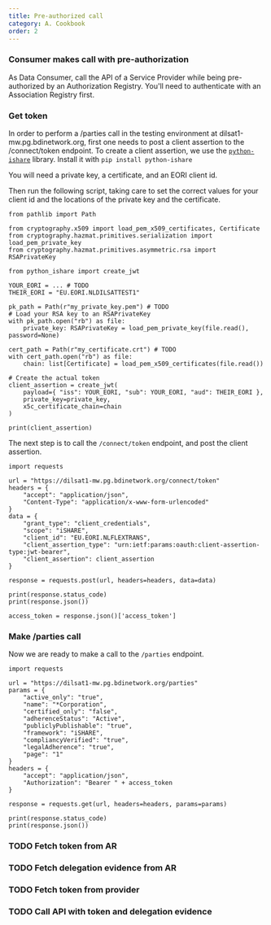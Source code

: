 ```yaml
---
title: Pre-authorized call
category: A. Cookbook
order: 2
---
```


### Consumer makes call with pre-authorization

As Data Consumer, call the API of a Service Provider while being pre-authorized by an Authorization Registry. You'll need to authenticate with an Association Registry first.

### Get token

In order to perform a /parties call in the testing environment at dilsat1-mw.pg.bdinetwork.org, first one needs to post a client assertion to the /connect/token endpoint. To create a client assertion, we use the [`python-ishare`](https://github.com/iSHAREScheme/python-ishare) library. Install it with `pip install python-ishare`

You will need a private key, a certificate, and an EORI client id.

Then run the following script, taking care to set the correct values for your client id and the locations of the private key and the certificate.

```
from pathlib import Path

from cryptography.x509 import load_pem_x509_certificates, Certificate
from cryptography.hazmat.primitives.serialization import load_pem_private_key
from cryptography.hazmat.primitives.asymmetric.rsa import RSAPrivateKey

from python_ishare import create_jwt

YOUR_EORI = ... # TODO
THEIR_EORI = "EU.EORI.NLDILSATTEST1"

pk_path = Path(r"my_private_key.pem") # TODO
# Load your RSA key to an RSAPrivateKey
with pk_path.open("rb") as file:
    private_key: RSAPrivateKey = load_pem_private_key(file.read(), password=None)

cert_path = Path(r"my_certificate.crt") # TODO
with cert_path.open("rb") as file:
    chain: list[Certificate] = load_pem_x509_certificates(file.read())

# Create the actual token
client_assertion = create_jwt(
    payload={ "iss": YOUR_EORI, "sub": YOUR_EORI, "aud": THEIR_EORI },
    private_key=private_key,
    x5c_certificate_chain=chain
)

print(client_assertion)
```

The next step is to call the `/connect/token` endpoint, and post the client assertion.

```
import requests

url = "https://dilsat1-mw.pg.bdinetwork.org/connect/token"
headers = {
    "accept": "application/json",
    "Content-Type": "application/x-www-form-urlencoded"
}
data = {
    "grant_type": "client_credentials",
    "scope": "iSHARE",
    "client_id": "EU.EORI.NLFLEXTRANS",
    "client_assertion_type": "urn:ietf:params:oauth:client-assertion-type:jwt-bearer",
    "client_assertion": client_assertion
}

response = requests.post(url, headers=headers, data=data)

print(response.status_code)
print(response.json())

access_token = response.json()['access_token']
```

### Make /parties call

Now we are ready to make a call to the `/parties` endpoint.

```
import requests

url = "https://dilsat1-mw.pg.bdinetwork.org/parties"
params = {
    "active_only": "true",
    "name": "*Corporation",
    "certified_only": "false",
    "adherenceStatus": "Active",
    "publiclyPublishable": "true",
    "framework": "iSHARE",
    "compliancyVerified": "true",
    "legalAdherence": "true",
    "page": "1"
}
headers = {
    "accept": "application/json",
    "Authorization": "Bearer " + access_token
}

response = requests.get(url, headers=headers, params=params)

print(response.status_code)
print(response.json())
```

### TODO Fetch token from AR
### TODO Fetch delegation evidence from AR
### TODO Fetch token from provider
### TODO Call API with token and delegation evidence
